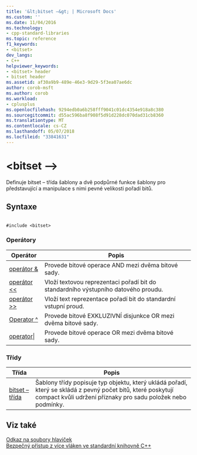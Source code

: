 ```yaml
---
title: '&lt;bitset –&gt; | Microsoft Docs'
ms.custom: ''
ms.date: 11/04/2016
ms.technology:
- cpp-standard-libraries
ms.topic: reference
f1_keywords:
- <bitset>
dev_langs:
- C++
helpviewer_keywords:
- <bitset> header
- bitset header
ms.assetid: af30a9b9-489e-46e3-9d29-5f3ea07ae6dc
author: corob-msft
ms.author: corob
ms.workload:
- cplusplus
ms.openlocfilehash: 9294edb0a6b258fff9041c01dc4354e918a8c380
ms.sourcegitcommit: d55ac596ba8f908f5d91d228dc070dad31cb8360
ms.translationtype: MT
ms.contentlocale: cs-CZ
ms.lasthandoff: 05/07/2018
ms.locfileid: "33841631"
---
```

# <a name="ltbitsetgt"></a>&lt;bitset –&gt;

Definuje bitset – třída šablony a dvě podpůrné funkce šablony pro představující a manipulace s nimi pevné velikosti pořadí bitů.

## <a name="syntax"></a>Syntaxe

```

#include <bitset>

```

### <a name="operators"></a>Operátory

|Operátor|Popis|
|-|-|
|[operátor &](../standard-library/bitset-operators.md#op_amp)|Provede bitové operace AND mezi dvěma bitové sady.|
|[operátor <\<](../standard-library/bitset-operators.md#op_lt_lt)|Vloží textovou reprezentaci pořadí bit do standardního výstupního datového proudu.|
|[operátor >>](../standard-library/bitset-operators.md#op_gt_gt)|Vloží text reprezentace pořadí bit do standardní vstupní proud.|
|[Operator ^](../standard-library/bitset-operators.md#op_xor)|Provede bitové EXKLUZIVNÍ disjunkce OR mezi dvěma bitové sady.|
|[operator&#124;](../standard-library/bitset-operators.md#op_or)|Provede bitové operace OR mezi dvěma bitové sady.|

### <a name="classes"></a>Třídy

|Třída|Popis|
|-|-|
|[bitset – třída](../standard-library/bitset-class.md)|Šablony třídy popisuje typ objektu, který ukládá pořadí, který se skládá z pevný počet bitů, které poskytují compact kvůli udržení příznaky pro sadu položek nebo podmínky.|

## <a name="see-also"></a>Viz také

[Odkaz na soubory hlaviček](../standard-library/cpp-standard-library-header-files.md)<br/>
[Bezpečný přístup z více vláken ve standardní knihovně C++](../standard-library/thread-safety-in-the-cpp-standard-library.md)<br/>
